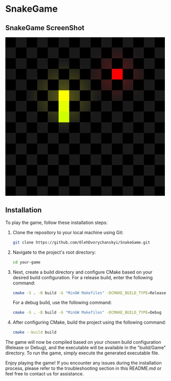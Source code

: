 # SnakeGame

## SnakeGame ScreenShot
![Screenshot](https://github.com/OlehDvorychanskyi/SnakeGame/blob/main/SnakeGame_screenshot.jpg)

## Installation

To play the game, follow these installation steps:

1. Clone the repository to your local machine using Git:

    ```bash
    git clone https://github.com/OlehDvorychanskyi/SnakeGame.git
    ```

2. Navigate to the project's root directory:

    ```bash
    cd your-game
    ```

3. Next, create a build directory and configure CMake based on your desired build configuration. For a release build, enter the following command:

    ```bash
    cmake -S . -B build -G "MinGW Makefiles" -DCMAKE_BUILD_TYPE=Release
    ```

    For a debug build, use the following command:

    ```bash
    cmake -S . -B build -G "MinGW Makefiles" -DCMAKE_BUILD_TYPE=Debug
    ```

4. After configuring CMake, build the project using the following command:

    ```bash
    cmake --build build
    ```

The game will now be compiled based on your chosen build configuration (Release or Debug), and the executable will be available in the "build/Game" directory. To run the game, simply execute the generated executable file.

Enjoy playing the game! If you encounter any issues during the installation process, please refer to the troubleshooting section in this README.md or feel free to contact us for assistance.